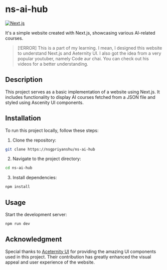 # ns-ai-hub

[![Next.js](https://img.shields.io/badge/Next.js-14.2.3-blue)](https://nextjs.org/)

It's a simple website created with Next.js, showcasing various AI-related courses.


> [!ERROR]
> This is a part of my learning. I mean, I designed this website to understand Next.js and Aeternity UI. I also got the idea from a very popular youtuber, namely Code aur chai. You can check out his videos for a better understanding.

## Description

This project serves as a basic implementation of a website using Next.js. It includes functionality to display AI courses fetched from a JSON file and styled using Ascenity UI components.

## Installation

To run this project locally, follow these steps:

1. Clone the repository:

```bash
git clone https://nsgpriyanshu/ns-ai-hub
```

2. Navigate to the project directory:

```bash
cd ns-ai-hub
```

3. Install dependencies:

```bash
npm install
```

## Usage

Start the development server:

```bash
npm run dev
```

## Acknowledgment

Special thanks to [Aceternity UI](https://ui.aceternity.com/) for providing the amazing UI components used in this project. Their contribution has greatly enhanced the visual appeal and user experience of the website.
